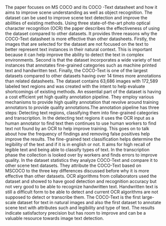 ﻿The paper focuses on MS COCO and its COCO -Text datasheet and how it aims to improve scene understanding as well as object recognition. The dataset can be used to improve scene text detection and improve the abilities of existing methods. Using three state-of-the-art photo optical character recognition (OCR) the paper describes the effectiveness of using the dataset compared to other datasets.  It provides three reasons why the COCO-Text datasheet is more effective than other datasheets. Firstly, the images that are selected for the dataset are not focused on the text to better represent text instances in their natural context. This is important because it can help improve the ability to detect the text in complex environments. Second is that the dataset incorporates a wide variety of text instances that annotates fine-grained categories such as machine printed text and handwritten text. Finally, the COCO-Text is one of the largest datasets compared to other datasets having over 14 times more annotations than related datasheets.
The dataset contains 63,686 images with 172,589 labeled text regions and was created with the intent to help evaluate shortcomings of existing methods.  An essential part of the dataset is having a cost efficient yet high quality annotation pipeline. They employ various mechanisms to provide high quality annotation that revolve around training annotators to provide quality annotations.The annotation pipeline has three steps: Detecting text regions, classifying them into fine-grained categories and transcription. In the detecting text regions it uses the OCR input as a human annotator to find text then continues to use human workers to find text not found by an OCR to help improve training. This goes on to talk about how the frequency of findings and removing false positives help improve the results. The fine-grained text classification helps determine the legibility of the text and if it is in english or not. It aims for high recall of legible text and being able to classify types of text. In the transcription phase the collection is looked over by workers and finds errors to improve quality. 
In the dataset statistics they analyze COCO-Text and compare it to other scene text datasets. They attribute the COCO-Text based on MSCOCO to the three key differences discussed before why it is more effective than other datasets. OCR algorithms from collaborators used the dataset and showed to have good detection and recognition accuracy but not very good to be able to recognize handwritten text. Handwritten text is still a difficult form to be able to detect and current OCR algorithms are not supposed to detect or transcribe them. The COCO-Text is the first large-scale dataset for text in natural images and also the first dataset to annotate scene text with attributes such and legibility and type of text. The results indicate satisfactory precision but has room to improve and can be a valuable resource towards image text detection.
